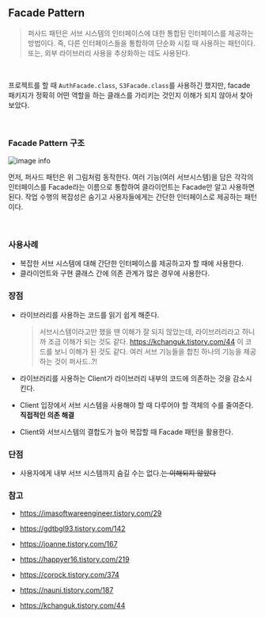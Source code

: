 ## Facade Pattern

> 퍼사드 패턴은 서브 시스템의 인터페이스에 대한 통합된 인터페이스를 제공하는 방법이다. 즉, 다른 인터페이스들을 통합하여 단순화 시킬 때 사용하는 패턴이다. 또는, 외부 라이브러리 사용을 추상화하는 데도 사용된다.

<br>

프로젝트를 할 때 `AuthFacade.class`, `S3Facade.class`를 사용하긴 했지만, facade 패키지가 정확히 어떤 역할을 하는 클래스를 가리키는 것인지 이해가 되지 않아서 찾아보았다.

<br>

### Facade Pattern 구조

![image info](https://t1.daumcdn.net/cfile/tistory/99B6F54A5C68D4A91D)

먼저, 퍼사드 패턴은 위 그림처럼 동작한다. 여러 기능(여러 서브시스템)을 담은 각각의 인터페이스를 Facade라는 이름으로 통합하여 클라이언트는 Facade만 알고 사용하면 된다. 작업 수행의 복잡성은 숨기고 사용자들에게는 간단한 인터페이스로 제공하는 패턴이다.

<br>

### 사용사례

+ 복잡한 서브 시스템에 대해 간단한 인터페이스를 제공하고자 할 때에 사용한다.
+ 클라이언트와 구현 클래스 간에 의존 관계가 많은 경우에 사용한다.

### 장점

+ 라이브러리를 사용하는 코드를 읽기 쉽게 해준다.

  > 서브시스템이라고만 했을 땐 이해가 잘 되지 않았는데, 라이브러리라고 하니까 조금 이해가 되는 것도 같다. https://kchanguk.tistory.com/44 이 코드를 보니 이해가 된 것도 같다. 여러 서브 기능들을 합친 하나의 기능을 제공하는 것이 퍼사드..?!

+ 라이브러리를 사용하는 Client가 라이브러리 내부의 코드에 의존하는 것을 감소시킨다.

+ Client 입장에서 서브 시스템을 사용해야 할 때 다루어야 할 객체의 수를 줄여준다. **직접적인 의존 해결**
+ Client와 서브시스템의 결합도가 높아 복잡할 때 Facade 패턴을 활용한다.

### 단점

+ 사용자에게 내부 서브 시스템까지 숨길 수는 없다.~~는 이해되지 않았다~~

### 참고

+ https://imasoftwareengineer.tistory.com/29

+ https://gdtbgl93.tistory.com/142
+ https://joanne.tistory.com/167
+ https://happyer16.tistory.com/219
+ https://corock.tistory.com/374
+ https://nauni.tistory.com/187
+ https://kchanguk.tistory.com/44